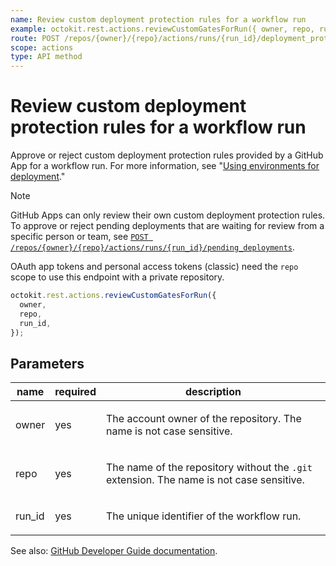 ```yaml
---
name: Review custom deployment protection rules for a workflow run
example: octokit.rest.actions.reviewCustomGatesForRun({ owner, repo, run_id })
route: POST /repos/{owner}/{repo}/actions/runs/{run_id}/deployment_protection_rule
scope: actions
type: API method
---
```


# Review custom deployment protection rules for a workflow run

Approve or reject custom deployment protection rules provided by a GitHub App for a workflow run. For more information, see "[Using environments for deployment](https://docs.github.com/actions/deployment/targeting-different-environments/using-environments-for-deployment)."

> [!NOTE]
> GitHub Apps can only review their own custom deployment protection rules. To approve or reject pending deployments that are waiting for review from a specific person or team, see [`POST /repos/{owner}/{repo}/actions/runs/{run_id}/pending_deployments`](/rest/actions/workflow-runs#review-pending-deployments-for-a-workflow-run).

OAuth app tokens and personal access tokens (classic) need the `repo` scope to use this endpoint with a private repository.

```js
octokit.rest.actions.reviewCustomGatesForRun({
  owner,
  repo,
  run_id,
});
```

## Parameters

<table>
  <thead>
    <tr>
      <th>name</th>
      <th>required</th>
      <th>description</th>
    </tr>
  </thead>
  <tbody>
    <tr><td>owner</td><td>yes</td><td>

The account owner of the repository. The name is not case sensitive.

</td></tr>
<tr><td>repo</td><td>yes</td><td>

The name of the repository without the `.git` extension. The name is not case sensitive.

</td></tr>
<tr><td>run_id</td><td>yes</td><td>

The unique identifier of the workflow run.

</td></tr>
  </tbody>
</table>

See also: [GitHub Developer Guide documentation](https://docs.github.com/rest/actions/workflow-runs#review-custom-deployment-protection-rules-for-a-workflow-run).
